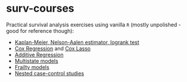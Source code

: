# surv-courses

Practical survival analysis exercises using vanilla `R` (mostly unpolished - good for reference though):

- [Kaplan-Meier, Nelson-Aalen estimator, logrank test](https://bblodfon.github.io/surv-course-2022/na_km_logrank.html)
- [Cox Regression](https://bblodfon.github.io/surv-course-2022/cox_regr.html) and [Cox Lasso](https://bblodfon.github.io/surv-course-2022/cox_regr_high_dim.html)
- [Additive Regression](https://bblodfon.github.io/surv-course-2022/aalen.html)
- [Multistate models](https://bblodfon.github.io/surv-course-2022/mstate.html)
- [Frailty models](https://bblodfon.github.io/surv-course-2022/frailty.html)
- [Nested case-control studies](https://bblodfon.github.io/surv-course-2022/ncc.html)

